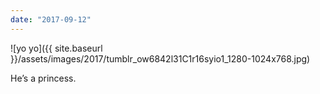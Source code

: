 ```yaml
---
date: "2017-09-12"
---
```


![yo yo]({{ site.baseurl }}/assets/images/2017/tumblr_ow6842l31C1r16syio1_1280-1024x768.jpg)

He’s a princess.
